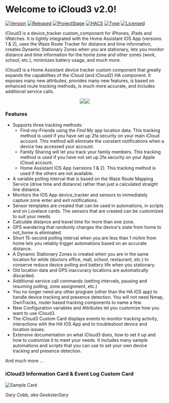 # Welcome to iCloud3 v2.0!

[![Version](https://img.shields.io/badge/Version-2.0-blue.svg)](https://github.com/gcobb321/icloud3)
[![Released](https://img.shields.io/badge/Released-November_17,_2019-blue.svg)](https://github.com/gcobb321/icloud3)
[![ProjectStage](https://img.shields.io/badge/ProjectStage-General_Availability-red.svg)](https://github.com/gcobb321/icloud3)
[![HACS](https://img.shields.io/badge/Default-orange.svg)](https://github.com/gcobb321/icloud3)
[![Type](https://img.shields.io/badge/Type-Custom_Component-orange.svg)](https://github.com/gcobb321/icloud3)
[![Licensed](https://img.shields.io/badge/Licensed-MIT-green.svg)](https://github.com/gcobb321/icloud3)

iCloud3 is a device_tracker custom_component for iPhones, iPads and iWatches. It is tightly integrated with the Home Assistant IOS App (versions 1 & 2), uses the Waze Route Tracker for distance and time information, creates Dynamic Stationary Zones when you are stationary, lets you monitor distance and time information for the home zone and other zones (work, school, etc.), minimizes battery usage, and much more.

iCloud3 is a Home Assistant device tracker custom component that greatly expands the capabilities of the iCloud (and iCloud2) HA component. It exposes many new attributes, provides many new features, is based on enhanced route tracking methods, is much more accurate, and includes additional service calls.
<div  align="center"><a href="https://gcobb321.github.io/icloud3/#/"><img src="https://github.com/gcobb321/icloud3/blob/master/docs/images/button_documentation.jpg"></a><a href="https://github.com/gcobb321/icloud3/releases"><img src="https://github.com/gcobb321/icloud3/blob/master/docs/images/button_download_long.jpg"></a></div>

### Features
* Supports three tracking methods: 
  * Find-my-Friends using the *Find My* app location data. This tracking method is used if you have set up 2fa security on your main iCloud account. This method will eliminate the constant notifications when a device has accessed your account.
  * Family Sharing will let you track your family members. This tracking method is used if you have not set up 2fa security on your Apple iCloud account.
  * Home Assistant IOS App (versions 1 & 2). This tracking method is used if the others are not available.
* A variable polling interval that is based on the Waze Route Mapping Service (drive time and distance) rather than just a calculated straight line distance.
* Monitors the IOS App device_tracker and sensors to immediately capture zone enter and exit notifications.
* Sensor templates are created that can be used in automations, in scripts and on Lovelace cards. The sensors that are created can be customized to suit your needs.
* Calculate distance and travel time for more than one zone.
* GPS wandering that randomly changes the device's state from home to not_home is eliminated.
* Short 15-second polling interval when you are less than 1 mi/km from home lets you reliably trigger automations based on an accurate distance.
* A Dynamic Stationary Zones is created when you are in the same location for while (doctors office, mall, school, restaurant, etc.) to conserve reduce device polling and battery life when you stationary.
* Old location data and GPS inaccuracy locations are automatically discarded.
* Additional service call commands (setting intervals, pausing and resuming polling, zone assignment, etc.)
* You no longer need any other program (other than the HA IOS app) to handle device tracking and presence detection. You will not need Nmap, OwnTracks, router based tracking components to name a few.
* New Configuration variables and Attributes let you customize how you want to use iCloud3.
* The iCloud3 Custom Card displays events to monitor tracking activity, interactions with the HA IOS App and to troubleshoot device and location issues.
* Extensive documentation on what iCloud3 does, how to set it up and how to customize it to meet your needs. It includes many sample automations and scripts that you can use to set your own device tracking and presence detection.

And much more ...

### iCloud3 Information Card & Event Log Custom Card

![Sample Card](https://github.com/gcobb321/icloud3/blob/master/docs/images/readme.jpg)

*Gary Cobb, aka GeeksterGary*
